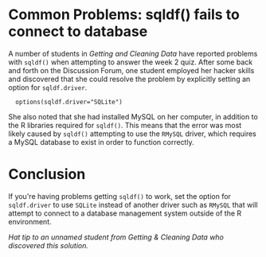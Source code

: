 # Common Problems: sqldf() fails to connect to database

A number of students in *Getting and Cleaning Data* have reported problems with `sqldf()` when attempting to answer the week 2 quiz. After some back and forth on the Discussion Forum, one student employed her hacker skills and discovered that she could resolve the problem by explicitly setting an option for `sqldf.driver`.

      options(sqldf.driver="SQLite")

She also noted that she had installed MySQL on her computer, in addition to the R libraries required for `sqldf()`.  This means that the error was most likely caused by `sqldf()` attempting to use the `RMySQL` driver, which requires a MySQL database to exist in order to function correctly.

# Conclusion

If you're having problems getting `sqldf()` to work, set the option for `sqldf.driver` to use `SQLite` instead of another driver such as `RMySQL` that will attempt to connect to a database management system outside of the R environment.

*Hat tip to an unnamed student from Getting & Cleaning Data who discovered this solution.*
